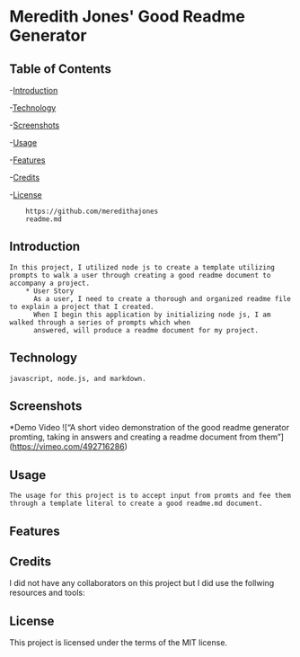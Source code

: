 # Meredith Jones' Good Readme Generator

  ## Table of Contents

  -[Introduction](##Introduction)
  
  -[Technology](##Technology)
  
  -[Screenshots](##Screenshots)
     
  -[Usage](##Usage)
  
  -[Features](##Features)
  
  -[Credits](##Credits)
  
  -[License](##License) 



        https://github.com/meredithajones
        readme.md

## Introduction
    In this project, I utilized node js to create a template utilizing prompts to walk a user through creating a good readme document to accompany a project.
        * User Story
          As a user, I need to create a thorough and organized readme file to explain a project that I created. 
          When I begin this application by initializing node js, I am walked through a series of prompts which when 
          answered, will produce a readme document for my project.

## Technology

    javascript, node.js, and markdown.

## Screenshots
   *Demo Video
   ![“A short video demonstration of the good readme generator promting, taking in answers and creating a readme document from them”]         (https://vimeo.com/492716286)

## Usage
    The usage for this project is to accept input from promts and fee them through a template literal to create a good readme.md document. 

## Features
    

## Credits
  I did not have any collaborators on this project but I did use the follwing resources and tools:
  

## License
 This project is licensed under the terms of the MIT license.

      

      
